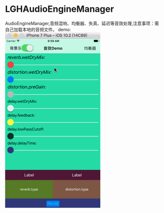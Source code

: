 # LGHAudioEngineManager
AudioEngineManager,音频混响、均衡器、失真、延迟等音效处理,注意事项：需自己加载本地的音频文件。
demo:![image](https://github.com/jitalin/LGHAudioEngineManager/blob/master/%E9%9F%B3%E6%95%88.gif)
